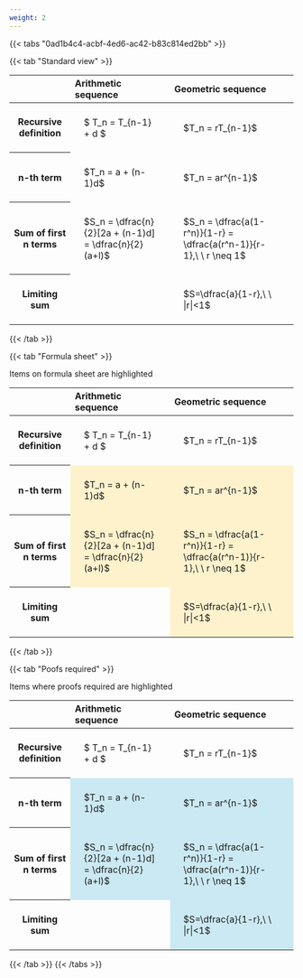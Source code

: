```yaml
---
weight: 2
---
```


{{< tabs "0ad1b4c4-acbf-4ed6-ac42-b83c814ed2bb" >}}

{{< tab "Standard view" >}}

<style type="text/css">
#T_b15d9 th.col_heading {
  text-align: left;
  font-size: 1em;
}
#T_b15d9 td {
  text-align: left;
  font-size: 1em;
  padding: 1.5em;
}
</style>
<table id="T_b15d9">
  <thead>
    <tr>
      <th class="blank level0" >&nbsp;</th>
      <th id="T_b15d9_level0_col0" class="col_heading level0 col0" >Arithmetic sequence</th>
      <th id="T_b15d9_level0_col1" class="col_heading level0 col1" >Geometric sequence</th>
    </tr>
  </thead>
  <tbody>
    <tr>
      <th id="T_b15d9_level0_row0" class="row_heading level0 row0" >Recursive definition</th>
      <td id="T_b15d9_row0_col0" class="data row0 col0" >$ T_n = T_{n-1} + d $</td>
      <td id="T_b15d9_row0_col1" class="data row0 col1" >$T_n = rT_{n-1}$</td>
    </tr>
    <tr>
      <th id="T_b15d9_level0_row1" class="row_heading level0 row1" >n-th term</th>
      <td id="T_b15d9_row1_col0" class="data row1 col0" >$T_n = a + (n-1)d$</td>
      <td id="T_b15d9_row1_col1" class="data row1 col1" >$T_n = ar^{n-1}$</td>
    </tr>
    <tr>
      <th id="T_b15d9_level0_row2" class="row_heading level0 row2" >Sum of first n terms</th>
      <td id="T_b15d9_row2_col0" class="data row2 col0" >$S_n = \dfrac{n}{2}[2a + (n-1)d] = \dfrac{n}{2}(a+l)$</td>
      <td id="T_b15d9_row2_col1" class="data row2 col1" >$S_n = \dfrac{a(1-r^n)}{1-r} = \dfrac{a(r^n-1)}{r-1},\ \  r \neq 1$</td>
    </tr>
    <tr>
      <th id="T_b15d9_level0_row3" class="row_heading level0 row3" >Limiting sum</th>
      <td id="T_b15d9_row3_col0" class="data row3 col0" ></td>
      <td id="T_b15d9_row3_col1" class="data row3 col1" >$S=\dfrac{a}{1-r},\ \ |r|<1$</td>
    </tr>
  </tbody>
</table>
{{< /tab >}}

{{< tab "Formula sheet" >}}

Items on formula sheet are highlighted 
<br>
<style type="text/css">
#T_1b1e0 th.col_heading {
  text-align: left;
  font-size: 1em;
}
#T_1b1e0 td {
  text-align: left;
  font-size: 1em;
  padding: 1.5em;
}
#T_1b1e0_row0_col0, #T_1b1e0_row0_col1, #T_1b1e0_row3_col0 {
  background-color: rgba(0,0,0,0);
}
#T_1b1e0_row1_col0, #T_1b1e0_row1_col1, #T_1b1e0_row2_col0, #T_1b1e0_row2_col1, #T_1b1e0_row3_col1 {
  background-color: rgba(255,194,10, 0.2);
}
</style>
<table id="T_1b1e0">
  <thead>
    <tr>
      <th class="blank level0" >&nbsp;</th>
      <th id="T_1b1e0_level0_col0" class="col_heading level0 col0" >Arithmetic sequence</th>
      <th id="T_1b1e0_level0_col1" class="col_heading level0 col1" >Geometric sequence</th>
    </tr>
  </thead>
  <tbody>
    <tr>
      <th id="T_1b1e0_level0_row0" class="row_heading level0 row0" >Recursive definition</th>
      <td id="T_1b1e0_row0_col0" class="data row0 col0" >$ T_n = T_{n-1} + d $</td>
      <td id="T_1b1e0_row0_col1" class="data row0 col1" >$T_n = rT_{n-1}$</td>
    </tr>
    <tr>
      <th id="T_1b1e0_level0_row1" class="row_heading level0 row1" >n-th term</th>
      <td id="T_1b1e0_row1_col0" class="data row1 col0" >$T_n = a + (n-1)d$</td>
      <td id="T_1b1e0_row1_col1" class="data row1 col1" >$T_n = ar^{n-1}$</td>
    </tr>
    <tr>
      <th id="T_1b1e0_level0_row2" class="row_heading level0 row2" >Sum of first n terms</th>
      <td id="T_1b1e0_row2_col0" class="data row2 col0" >$S_n = \dfrac{n}{2}[2a + (n-1)d] = \dfrac{n}{2}(a+l)$</td>
      <td id="T_1b1e0_row2_col1" class="data row2 col1" >$S_n = \dfrac{a(1-r^n)}{1-r} = \dfrac{a(r^n-1)}{r-1},\ \  r \neq 1$</td>
    </tr>
    <tr>
      <th id="T_1b1e0_level0_row3" class="row_heading level0 row3" >Limiting sum</th>
      <td id="T_1b1e0_row3_col0" class="data row3 col0" ></td>
      <td id="T_1b1e0_row3_col1" class="data row3 col1" >$S=\dfrac{a}{1-r},\ \ |r|<1$</td>
    </tr>
  </tbody>
</table>
{{< /tab >}}

{{< tab "Poofs required" >}}

Items where proofs required are highlighted 
<br>
<style type="text/css">
#T_9da18 th.col_heading {
  text-align: left;
  font-size: 1em;
}
#T_9da18 td {
  text-align: left;
  font-size: 1em;
  padding: 1.5em;
}
#T_9da18_row0_col0, #T_9da18_row0_col1, #T_9da18_row3_col0 {
  background-color: rgba(0,0,0,0);
}
#T_9da18_row1_col0, #T_9da18_row1_col1, #T_9da18_row2_col0, #T_9da18_row2_col1, #T_9da18_row3_col1 {
  background-color: rgba(0,150,200, 0.2);
}
</style>
<table id="T_9da18">
  <thead>
    <tr>
      <th class="blank level0" >&nbsp;</th>
      <th id="T_9da18_level0_col0" class="col_heading level0 col0" >Arithmetic sequence</th>
      <th id="T_9da18_level0_col1" class="col_heading level0 col1" >Geometric sequence</th>
    </tr>
  </thead>
  <tbody>
    <tr>
      <th id="T_9da18_level0_row0" class="row_heading level0 row0" >Recursive definition</th>
      <td id="T_9da18_row0_col0" class="data row0 col0" >$ T_n = T_{n-1} + d $</td>
      <td id="T_9da18_row0_col1" class="data row0 col1" >$T_n = rT_{n-1}$</td>
    </tr>
    <tr>
      <th id="T_9da18_level0_row1" class="row_heading level0 row1" >n-th term</th>
      <td id="T_9da18_row1_col0" class="data row1 col0" >$T_n = a + (n-1)d$</td>
      <td id="T_9da18_row1_col1" class="data row1 col1" >$T_n = ar^{n-1}$</td>
    </tr>
    <tr>
      <th id="T_9da18_level0_row2" class="row_heading level0 row2" >Sum of first n terms</th>
      <td id="T_9da18_row2_col0" class="data row2 col0" >$S_n = \dfrac{n}{2}[2a + (n-1)d] = \dfrac{n}{2}(a+l)$</td>
      <td id="T_9da18_row2_col1" class="data row2 col1" >$S_n = \dfrac{a(1-r^n)}{1-r} = \dfrac{a(r^n-1)}{r-1},\ \  r \neq 1$</td>
    </tr>
    <tr>
      <th id="T_9da18_level0_row3" class="row_heading level0 row3" >Limiting sum</th>
      <td id="T_9da18_row3_col0" class="data row3 col0" ></td>
      <td id="T_9da18_row3_col1" class="data row3 col1" >$S=\dfrac{a}{1-r},\ \ |r|<1$</td>
    </tr>
  </tbody>
</table>
{{< /tab >}}
{{< /tabs >}}